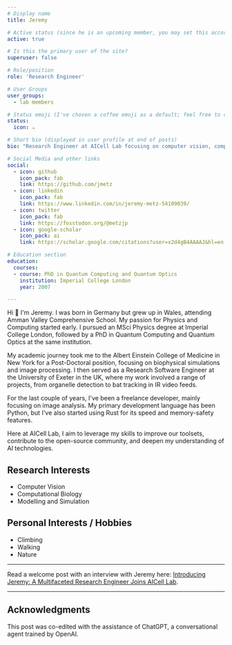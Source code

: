 ```yaml
---
# Display name
title: Jeremy

# Active status (since he is an upcoming member, you may set this accordingly)
active: true

# Is this the primary user of the site?
superuser: false

# Role/position
role: 'Research Engineer'

# User Groups
user_groups:
  - lab members

# Status emoji (I've chosen a coffee emoji as a default; feel free to change)
status:
  icon: ☕️

# Short bio (displayed in user profile at end of posts)
bio: "Research Engineer at AICell Lab focusing on computer vision, computational biology, and simulation."

# Social Media and other links
social:
  - icon: github
    icon_pack: fab
    link: https://github.com/jmetz
  - icon: linkedin
    icon_pack: fab
    link: https://www.linkedin.com/in/jeremy-metz-54109039/
  - icon: twitter
    icon_pack: fab
    link: https://fosstodon.org/@metzjp
  - icon: google-scholar
    icon_pack: ai
    link: https://scholar.google.com/citations?user=x2d4gB4AAAAJ&hl=en

# Education section
education:
  courses:
  - course: PhD in Quantum Computing and Quantum Optics
    institution: Imperial College London
    year: 2007

---
```


Hi 👋 I'm Jeremy. I was born in Germany but grew up in Wales, attending Amman Valley Comprehensive School. My passion for Physics and Computing started early. I pursued an MSci Physics degree at Imperial College London, followed by a PhD in Quantum Computing and Quantum Optics at the same institution.

My academic journey took me to the Albert Einstein College of Medicine in New York for a Post-Doctoral position, focusing on biophysical simulations and image processing. I then served as a Research Software Engineer at the University of Exeter in the UK, where my work involved a range of projects, from organelle detection to bat tracking in IR video feeds.

For the last couple of years, I've been a freelance developer, mainly focusing on image analysis. My primary development language has been Python, but I've also started using Rust for its speed and memory-safety features.

Here at AICell Lab, I aim to leverage my skills to improve our toolsets, contribute to the open-source community, and deepen my understanding of AI technologies.

## Research Interests

- Computer Vision
- Computational Biology
- Modelling and Simulation

## Personal Interests / Hobbies

- Climbing
- Walking
- Nature

---

Read a welcome post with an interview with Jeremy here: [Introducing Jeremy: A Multifaceted Research Engineer Joins AICell Lab](/post/welcome-jeremy/).

---

## Acknowledgments

This post was co-edited with the assistance of ChatGPT, a conversational agent trained by OpenAI.
